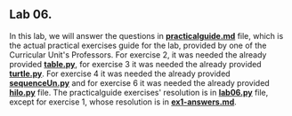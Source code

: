 ## Lab 06.



In this lab, we will answer the questions in **[practicalguide.md](https://github.com/alexandradecarvalho/programming-fundamentals/blob/main/practical-classes/lab06/practicalguide.md)** file, which is the actual practical exercises guide for the lab, provided by one of the Curricular Unit's Professors. For exercise 2, it was needed the already provided **[table.py](https://github.com/alexandradecarvalho/programming-fundamentals/blob/main/practical-classes/lab05/table.py)**, for exercise 3 it was needed the already provided [**turtle.py**](https://github.com/alexandradecarvalho/programming-fundamentals/blob/main/practical-classes/lab05/turtle.py). For exercise 4 it was needed the already provided [**sequenceUn.py**](https://github.com/alexandradecarvalho/programming-fundamentals/blob/main/practical-classes/lab05/sequenceUn.py) and for exercise 6 it was needed the already provided **[hilo.py](https://github.com/alexandradecarvalho/programming-fundamentals/blob/main/practical-classes/lab05/hilo.py)** file. The practicalguide exercises' resolution is in **[lab06.py](https://github.com/alexandradecarvalho/programming-fundamentals/blob/main/practical-classes/lab06/lab06.py)** file, except for exercise 1, whose resolution is in **[ex1-answers.md](https://github.com/alexandradecarvalho/programming-fundamentals/blob/main/practical-classes/lab06/ex1-answers.md)**.

